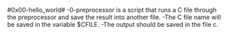 #0x00-hello_world#
-0-preprocessor is a script that runs a C file through the preprocessor and save the result into another file.
 -The C file name will be saved in the variable $CFILE.
 -The output should be saved in the file c.

